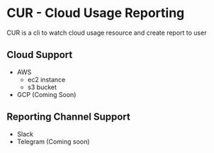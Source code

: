 # CUR - Cloud Usage Reporting

CUR is a cli to watch cloud usage resource and create report to user

## Cloud Support

- AWS
  - ec2 instance
  - s3 bucket
- GCP (Coming Soon)

## Reporting Channel Support

- Slack
- Telegram (Coming soon)
